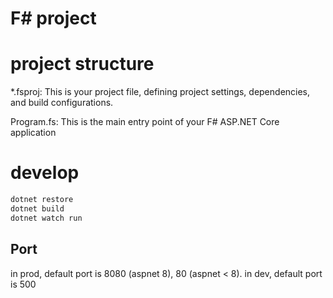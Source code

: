 # F# project

# project structure

*.fsproj: This is your project file, defining project settings, dependencies, and build configurations.

Program.fs: This is the main entry point of your F# ASP.NET Core application

# develop

```sh
dotnet restore
dotnet build
dotnet watch run
```

## Port

in prod, default port is 8080 (aspnet 8), 80 (aspnet < 8).
in dev, default port is 500
